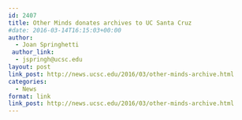 ```yaml
---
id: 2407
title: Other Minds donates archives to UC Santa Cruz
#date: 2016-03-14T16:15:03+00:00
author:
  - Joan Springhetti
 author_link:
  - jspringh@ucsc.edu
layout: post
link_post: http://news.ucsc.edu/2016/03/other-minds-archive.html
categories:
  - News
format: link
link_post: http://news.ucsc.edu/2016/03/other-minds-archive.html
---
```

